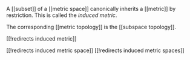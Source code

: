 
A [[subset]] of a [[metric space]] canonically inherits a [[metric]] by restriction. This is called the _induced metric_.

The corresponding [[metric topology]] is the [[subspace topology]].

[[!redirects induced metric]]

[[!redirects induced metric space]]
[[!redirects induced metric spaces]]

